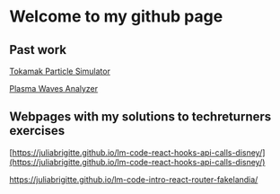 # Welcome to my github page

## Past work

[Tokamak Particle Simulator](https://warwick.ac.uk/fac/sci/physics/research/cfsa/research/wpc/tps/)

[Plasma Waves Analyzer](https://warwick.ac.uk/fac/sci/physics/research/cfsa/research/wpc/plasmawavesanalyzer/userguide/)

## Webpages with my solutions to techreturners exercises

[https://juliabrigitte.github.io/lm-code-react-hooks-api-calls-disney/](https://juliabrigitte.github.io/lm-code-react-hooks-api-calls-disney/)

https://juliabrigitte.github.io/lm-code-intro-react-router-fakelandia/


